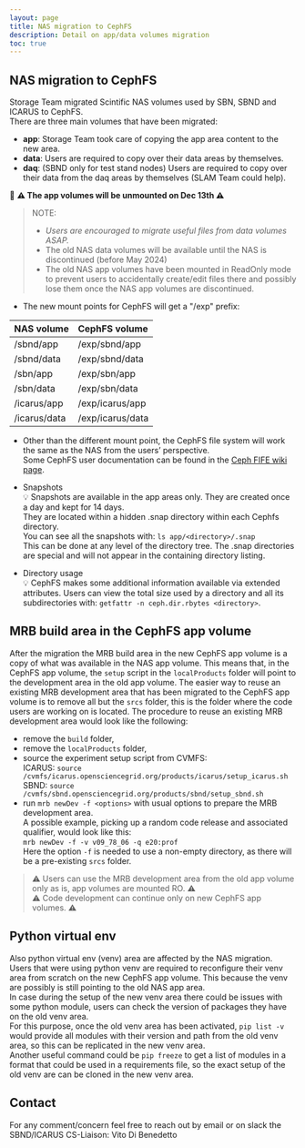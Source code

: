 ```yaml
---
layout: page
title: NAS migration to CephFS
description: Detail on app/data volumes migration
toc: true
---
```


NAS migration to CephFS
------------------------------------------------------------------------------------------------

Storage Team migrated Scintific NAS volumes used by SBN, SBND and ICARUS to CephFS.  
There are three main volumes that have been migrated:
- **app**: Storage Team took care of copying the app area content to the new area.
- **data**: Users are required to copy over their data areas by themselves.
- **daq**: (SBND only for test stand nodes) Users are required to copy over their data from the daq areas by themselves (SLAM Team could help).

📣 **⚠️ The app volumes will be unmounted on Dec 13th ⚠️**

> NOTE:
> - *Users are encouraged to migrate useful files from data volumes ASAP.*  
> - The old NAS data volumes will be available until the NAS is discontinued (before May 2024)  
> - The old NAS app volumes have been mounted in ReadOnly mode to prevent users to accidentally create/edit files there and possibly lose them once the NAS app volumes are discontinued.

- The new mount points for CephFS will get a "/exp" prefix:

NAS volume   | CephFS volume
:------------| :-----------------
/sbnd/app    |  /exp/sbnd/app
/sbnd/data   |  /exp/sbnd/data
/sbn/app     |  /exp/sbn/app
/sbn/data    |  /exp/sbn/data
/icarus/app  |  /exp/icarus/app
/icarus/data |  /exp/icarus/data


- Other than the different mount point, the CephFS file system will work the same as the NAS from the users’ perspective.  
  Some CephFS user documentation can be found in the [Ceph FIFE wiki page](https://fifewiki.fnal.gov/wiki/Ceph).

- Snapshots  
💡 Snapshots are available in the app areas only. They are created once a day and kept for 14 days.  
They are located within a hidden .snap directory within each Cephfs directory.  
You can see all the snapshots with: `ls app/<directory>/.snap`  
This can be done at any level of the directory tree. The .snap directories are special and will not appear in the containing directory listing.

- Directory usage  
💡 CephFS makes some additional information available via extended attributes. Users can view the total size used by a directory and all its subdirectories with: `getfattr -n ceph.dir.rbytes <directory>`.


MRB build area in the CephFS app volume
------------------------------------------------------------------------------------------------

After the migration the MRB build area in the new CephFS app volume is a copy of what was available in the NAS app volume.
This means that, in the CephFS app volume, the `setup` script in the `localProducts` folder will point to the development area in the old app volume.
The easier way to reuse an existing MRB development area that has been migrated to the CephFS app volume is to remove all but the `srcs` folder, this is the folder where the code users are working on is located.
The procedure to reuse an existing MRB development area would look like the following:
- remove the `build` folder,
- remove the `localProducts` folder,
- source the experiment setup script from CVMFS:  
  ICARUS: `source /cvmfs/icarus.opensciencegrid.org/products/icarus/setup_icarus.sh`  
  SBND: `source /cvmfs/sbnd.opensciencegrid.org/products/sbnd/setup_sbnd.sh`
- run `mrb newDev -f <options>` with usual options to prepare the MRB development area.  
A possible example, picking up a random code release and associated qualifier, would look like this:  
`mrb newDev -f -v v09_78_06 -q e20:prof`  
Here the option `-f` is needed to use a non-empty directory, as there will be a pre-existing `srcs` folder.

> ⚠️ Users can use the MRB development area from the old app volume only as is, app volumes are mounted RO. ⚠️  
> ⚠️ Code development can continue only on new CephFS app volumes. ⚠️


Python virtual env
------------------------------------------------------------------------------------------------

Also python virtual env (venv) area are affected by the NAS migration.  
Users that were using python venv are required to reconfigure their venv area from scratch on the new CephFS app volume.
This because the venv are possibly is still pointing to the old NAS app area.  
In case during the setup of the new venv area there could be issues with some python module, users can check the version of packages they have on the old venv area.  
For this purpose, once the old venv area has been activated, `pip list -v` would provide all modules with their version and path from the old venv area, so this can be replicated in the new venv area.  
Another useful command could be `pip freeze` to get a list of modules in a format that could be used in a requirements file, so the exact setup of the old venv are can be cloned in the new venv area.


Contact
------------------------------------------------------------------------------------------------

For any comment/concern feel free to reach out by email or on slack the SBND/ICARUS CS-Liaison: Vito Di Benedetto
